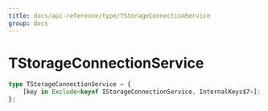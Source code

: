 ```yaml
---
title: docs/api-reference/type/TStorageConnectionService
group: docs
---
```


# TStorageConnectionService

```ts
type TStorageConnectionService = {
    [key in Exclude<keyof IStorageConnectionService, InternalKeys$7>]: unknown;
};
```


